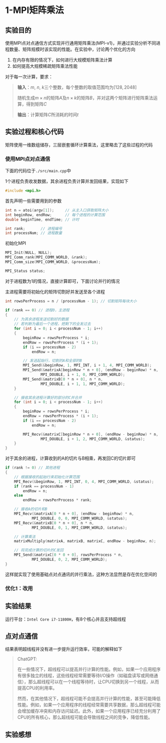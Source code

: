 # 1-MPI矩阵乘法

## 实验目的

使用MPI点对点通信方式实现并行通用矩阵乘法(MPI-v1)，并通过实验分析不同进程数量、矩阵规模时该实现的性能。在实验中，讨论两个优化的方向

1. 在内存有限的情况下，如何进行大规模矩阵乘法计算
2. 如何提高大规模稀疏矩阵乘法性能

对于每一次计算，要求：
> **输入**：$m,\ n,\ k$三个整数，每个整数的取值范围均为$[128, 2048]$
> 
> 随机生成$m\times n$的矩阵$A$及$n\times k$的矩阵$B$，并对这两个矩阵进行矩阵乘法运算，得到矩阵$C$
>
> **输出**：计算矩阵$C$所消耗的时间$t$

## 实验过程和核心代码

矩阵使用一维数组储存，三层嵌套循环计算乘法，这里略去了这些过程的代码

### 使用MPI点对点通信

下面的代码位于`./src/main.cpp`中

1个进程负责收发数据，其余进程负责计算并发回结果，实现如下

```C++
#include <mpi.h>
```

首先声明一些需要用到的参数

```C++
int n = atoi(argv[1]);     // 从主入口获取矩阵大小
int beginRow, endRow;      // 每个进程的计算范围
double beginTime, endTime; // 计时

int rank;       // 进程编号
int processNum; // 进程数量
```

初始化MPI

```C++
MPI_Init(NULL, NULL);
MPI_Comm_rank(MPI_COMM_WORLD, &rank);
MPI_Comm_size(MPI_COMM_WORLD, &processNum);

MPI_Status status;
```

对于进程数为1的情况，直接计算即可，下面讨论并行的情况

主进程需要将初始化的矩阵切割好并发送至各个进程

```C++
int rowsPerProcess = n / (processNum - 1); // 切割矩阵每块大小

if (rank == 0) // 进程0，主进程
{
    // 为其余进程发送切割好的数据
    // 若判断为最后一个进程，把剩下的全发过去
    for (int i = 0; i < processNum - 1; i++)
    {
        beginRow = rowsPerProcess * i;
        endRow = rowsPerProcess * (i + 1);
        if (i == processNum - 2)
            endRow = n;

        // 发送起始行，切割的A和全部的B
        MPI_Send(&beginRow, 1, MPI_INT, i + 1, 4, MPI_COMM_WORLD);
        MPI_Send(&matrixA[beginRow * n + 0], (endRow - beginRow) * n, 
                MPI_DOUBLE, i + 1, 0, MPI_COMM_WORLD);
        MPI_Send(&matrixB[0 * n + 0], n * n, 
                MPI_DOUBLE, i + 1, 1, MPI_COMM_WORLD);
    }

    // 接收其余进程计算好的部分的C并合并
    for (int i = 0; i < processNum - 1; i++)
    {
        beginRow = rowsPerProcess * i;
        endRow = rowsPerProcess * (i + 1);
        if (i == processNum - 2)
            endRow = n;

        MPI_Recv(&matrixC[beginRow * n + 0], (endRow - beginRow) * n, 
                MPI_DOUBLE, i + 1, 2, MPI_COMM_WORLD, &status);
    }
}
```

对于其余的进程，计算收到的A的切片与B相乘，再发回C的切片即可

```C++
if (rank != 0) // 其他进程
{   
    // 根据接收的起始行来初始化计算范围
    MPI_Recv(&beginRow, 1, MPI_INT, 0, 4, MPI_COMM_WORLD, &status);
    if (rank == processNum - 1)
        endRow = n;
    else
        endRow = rowsPerProcess * rank;

    // 接收A的切片和B
    MPI_Recv(&matrixA[0 * n + 0], (endRow - beginRow) * n, 
            MPI_DOUBLE, 0, 0, MPI_COMM_WORLD, &status);
    MPI_Recv(&matrixB[0 * n + 0], n * n, 
            MPI_DOUBLE, 0, 1, MPI_COMM_WORLD, &status);

    // 计算乘法
    matrixMultiply(matrixA, matrixB, matrixC, endRow - beginRow, n);

    // 将完成计算的切片的C发回
    MPI_Send(&matrixC[0 * 0 + 0], rowsPerProcess * n, 
            MPI_DOUBLE, 0, 2, MPI_COMM_WORLD);
}
```

这样就实现了使用基础点对点通讯的并行乘法，这种方法显然是存在优化空间的

### 优化1：改用

## 实验结果

运行平台：`Intel Core i7-11800H`，有8个核心并且支持超线程

## 点对点通信

结果表明超线程并没有进一步提升运行效率，可能的解释如下

> ChatGPT:
>
> 在一些情况下，超线程可以提高并行计算的性能。例如，如果一个应用程序有很多独立的线程，这些线程经常需要等待I/O操作（如磁盘读写或网络通信），那么超线程可以在一个线程等待时，让CPU切换到另一个线程，从而提高CPU的利用率。
>
> 然而，在其他情况下，超线程可能不会提高并行计算的性能，甚至可能降低性能。例如，如果一个应用程序的线程经常需要共享数据，那么超线程可能会增加缓存冲突和内存访问延迟。此外，如果一个应用程序已经充分利用了CPU的所有核心，那么超线程可能会导致线程之间的竞争，降低性能。

## 实验感想